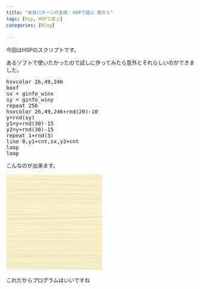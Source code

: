 ```yaml
---
title: "木目パターンの生成: HSPで遊ぶ 其の１"
tags: [hsp, HSPで遊ぶ]
categories: [blog]

---
```


今回はHSPのスクリプトです。

あるソフトで使いたかったので試しに作ってみたら意外とそれらしいのができました。

<pre>hsvcolor 26,49,246
boxf
sx = ginfo_winx
sy = ginfo_winy
repeat 256
hsvcolor 26,49,246+rnd(20)-10
y=rnd(sy)
y1=y+rnd(30)-15
y2=y+rnd(30)-15
repeat 1+rnd(3)
line 0,y1+cnt,sx,y2+cnt
loop
loop
</pre>

こんなのが出来ます。

[![2009_1011_wood_pattern.png][1]][2]

 [1]: /images/2009_1011_wood_pattern.png
 [2]: /images/2009_1011_wood_pattern.jpg

これだからプログラムはいいですね